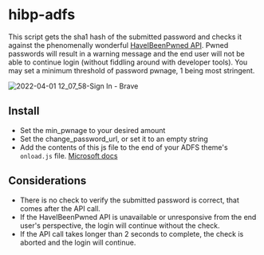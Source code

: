 # hibp-adfs

This script gets the sha1 hash of the submitted password and checks it against the phenomenally wonderful [HaveIBeenPwned API](https://haveibeenpwned.com/API/v3#PwnedPasswords). Pwned passwords will result in a warning message and the end user will not be able to continue login (without fiddling around with developer tools). You may set a minimum threshold of password pwnage, 1 being most stringent.

![2022-04-01 12_07_58-Sign In - Brave](https://user-images.githubusercontent.com/3004481/161301301-4ef0a614-cb8a-4139-a902-719571b980eb.png)

## Install

- Set the min_pwnage to your desired amount
- Set the change_password_url, or set it to an empty string
- Add the contents of this js file to the end of your ADFS theme's `onload.js` file. [Microsoft docs](https://docs.microsoft.com/en-us/windows-server/identity/ad-fs/operations/custom-web-themes-in-ad-fs)

## Considerations
- There is no check to verify the submitted password is correct, that comes after the API call.
- If the HaveIBeenPwned API is unavailable or unresponsive from the end user's perspective, the login will continue without the check.
- If the API call takes longer than 2 seconds to complete, the check is aborted and the login will continue.

